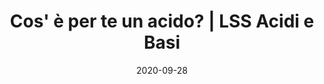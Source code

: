 ---
categories: scienze-naturali
date: '2020-09-28'
description: Diario di Bordo sul percorso LSS riguardante Acidi e Basi. In questa
  giornata abbiamo discusso riguardo a cos'è per noi un acido e una base.
externalUrl: https://bortox.it/Compiti-scolastici/appunti/2020/09/28/Introduzione-Acidi-e-Basi.html
lss: acidi-e-basi
redirect_from: /appunti/2020/09/28/Introduzione-Acidi-e-Basi
tags: acido base definizione collettiva inizio lss
title: Cos' è per te un acido? | LSS Acidi e Basi
type: redirect
target: https://bortox.it/Compiti-scolastici/appunti/2020/09/28/Introduzione-Acidi-e-Basi.html
---